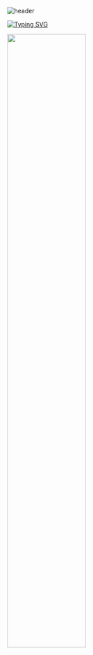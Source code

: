 ![header](https://capsule-render.vercel.app/api?type=waving&color=gradient&height=120&animation=fadeIn&section=footer&text=o(=•ェ•=)m&fontAlign=70)

[![Typing SVG](https://readme-typing-svg.herokuapp.com/?color=a9a9fe&lines=💕💕&font=PressStart&size=40)](https://git.io/typing-svg)


<a href="s">
  <img src="https://github-readme-stats.vercel.app/api?username=jjiiwon0101&theme=tokyonight&show_icons=true" width="60%" />
</a>







